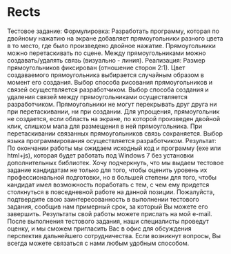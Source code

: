 # Rects
Тестовое задание:  Формулировка:  Разработать программу, которая по двойному нажатию на экране добавляет прямоугольники разного цвета в то место, где было произведено двойное нажатие.  Прямоугольники можно перетаскивать по сцене. Между прямоугольниками можно создавать/удалять связь (визуально - линия).     Реализация:  Размер прямоугольников фиксирован (отношение сторон 2:1).  Цвет создаваемого прямоугольника выбирается случайным образом в момент его создания.  Выбор способа рисования прямоугольников и связей осуществляется разработчиком.  Выбор способа создания и удаления связей между прямоугольниками осуществляется разработчиком.  Прямоугольники не могут перекрывать друг друга ни при перетаскивании, ни при создании.  Для упрощения, прямоугольник не создается, если область на экране, по которой произведен двойной клик, слишком мала для размещения в ней прямоугольника.  При перетаскивании связанных прямоугольников связь сохраняется.  Выбор языка программирования осуществляется разработчиком.     Результат:  По окончании работы мы ожидаем исходный код и программу (exe или html+js), которая будет работать под Windows 7 без установки дополнительных библиотек.     Хочу подчеркнуть, что мы выдаем тестовое задание кандидатам не только для того, чтобы оценить уровень их профессиональной подготовки, но в большей степени для того, чтобы кандидат имел возможность поработать с тем, с чем ему придется столкнуться в повседневной работе на данной позиции.     Пожалуйста, подтвердите свою заинтересованность в выполнении тестового задания, сообщив нам примерный срок, за который Вы можете его завершить.     Результаты свой работы можете прислать на мой e-mail.  После выполнения тестового задания, наши специалисты проведут оценку, и мы сможем пригласить Вас в офис для обсуждения перспектив дальнейшего сотрудничества.     Если возникнут вопросы, Вы всегда можете связаться с нами любым удобным способом.  ​

